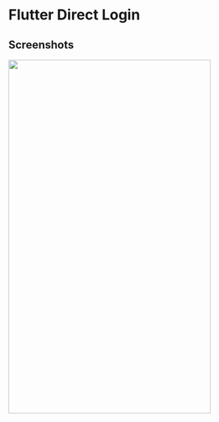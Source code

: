 # Flutter Direct Login

## Screenshots
<img src="https://i.ibb.co/17FdZg7/Screen-Shot-2022-04-10-at-13-22-17.png" width="400" height="700">
